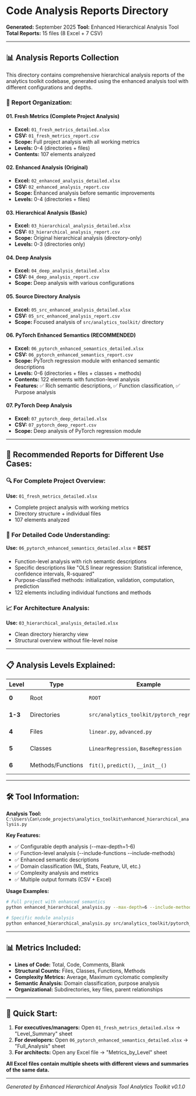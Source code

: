# Code Analysis Reports Directory

**Generated:** September 2025
**Tool:** Enhanced Hierarchical Analysis Tool
**Total Reports:** 15 files (8 Excel + 7 CSV)

---

## 📊 **Analysis Reports Collection**

This directory contains comprehensive hierarchical analysis reports of the analytics toolkit codebase, generated using the enhanced analysis tool with different configurations and depths.

### **📁 Report Organization:**

#### **01. Fresh Metrics (Complete Project Analysis)**
- **Excel:** `01_fresh_metrics_detailed.xlsx`
- **CSV:** `01_fresh_metrics_report.csv`
- **Scope:** Full project analysis with all working metrics
- **Levels:** 0-4 (directories + files)
- **Contents:** 107 elements analyzed

#### **02. Enhanced Analysis (Original)**
- **Excel:** `02_enhanced_analysis_detailed.xlsx`
- **CSV:** `02_enhanced_analysis_report.csv`
- **Scope:** Enhanced analysis before semantic improvements
- **Levels:** 0-4 (directories + files)

#### **03. Hierarchical Analysis (Basic)**
- **Excel:** `03_hierarchical_analysis_detailed.xlsx`
- **CSV:** `03_hierarchical_analysis_report.csv`
- **Scope:** Original hierarchical analysis (directory-only)
- **Levels:** 0-3 (directories only)

#### **04. Deep Analysis**
- **Excel:** `04_deep_analysis_detailed.xlsx`
- **CSV:** `04_deep_analysis_report.csv`
- **Scope:** Deep analysis with various configurations

#### **05. Source Directory Analysis**
- **Excel:** `05_src_enhanced_analysis_detailed.xlsx`
- **CSV:** `05_src_enhanced_analysis_report.csv`
- **Scope:** Focused analysis of `src/analytics_toolkit/` directory

#### **06. PyTorch Enhanced Semantics (RECOMMENDED)**
- **Excel:** `06_pytorch_enhanced_semantics_detailed.xlsx`
- **CSV:** `06_pytorch_enhanced_semantics_report.csv`
- **Scope:** PyTorch regression module with enhanced semantic descriptions
- **Levels:** 0-6 (directories + files + classes + methods)
- **Contents:** 122 elements with function-level analysis
- **Features:** ✅ Rich semantic descriptions, ✅ Function classification, ✅ Purpose analysis

#### **07. PyTorch Deep Analysis**
- **Excel:** `07_pytorch_deep_detailed.xlsx`
- **CSV:** `07_pytorch_deep_report.csv`
- **Scope:** Deep analysis of PyTorch regression module

---

## 🎯 **Recommended Reports for Different Use Cases:**

### **🔍 For Complete Project Overview:**
**Use:** `01_fresh_metrics_detailed.xlsx`
- Complete project analysis with working metrics
- Directory structure + individual files
- 107 elements analyzed

### **🚀 For Detailed Code Understanding:**
**Use:** `06_pytorch_enhanced_semantics_detailed.xlsx` ⭐ **BEST**
- Function-level analysis with rich semantic descriptions
- Specific descriptions like "OLS linear regression: Statistical inference, confidence intervals, R-squared"
- Purpose-classified methods: initialization, validation, computation, prediction
- 122 elements including individual functions and methods

### **📈 For Architecture Analysis:**
**Use:** `03_hierarchical_analysis_detailed.xlsx`
- Clean directory hierarchy view
- Structural overview without file-level noise

---

## 📋 **Analysis Levels Explained:**

| **Level** | **Type** | **Example** | **Description** |
|-----------|----------|-------------|-----------------|
| **0** | Root | `ROOT` | Project root directory |
| **1-3** | Directories | `src/analytics_toolkit/pytorch_regression` | Directory hierarchy |
| **4** | Files | `linear.py`, `advanced.py` | Individual Python files |
| **5** | Classes | `LinearRegression`, `BaseRegression` | Classes within files |
| **6** | Methods/Functions | `fit()`, `predict()`, `__init__()` | Individual functions |

---

## 🛠️ **Tool Information:**

**Analysis Tool:** `C:\Users\Can\code_projects\analytics_toolkit\enhanced_hierarchical_analysis.py`

**Key Features:**
- ✅ Configurable depth analysis (--max-depth=1-6)
- ✅ Function-level analysis (--include-functions --include-methods)
- ✅ Enhanced semantic descriptions
- ✅ Domain classification (ML, Stats, Feature, UI, etc.)
- ✅ Complexity analysis and metrics
- ✅ Multiple output formats (CSV + Excel)

**Usage Examples:**
```bash
# Full project with enhanced semantics
python enhanced_hierarchical_analysis.py --max-depth=6 --include-methods --output=full_analysis

# Specific module analysis
python enhanced_hierarchical_analysis.py src/analytics_toolkit/pytorch_regression --max-depth=6 --include-methods
```

---

## 📊 **Metrics Included:**

- **Lines of Code:** Total, Code, Comments, Blank
- **Structural Counts:** Files, Classes, Functions, Methods
- **Complexity Metrics:** Average, Maximum cyclomatic complexity
- **Semantic Analysis:** Domain classification, purpose analysis
- **Organizational:** Subdirectories, key files, parent relationships

---

## 🎯 **Quick Start:**

1. **For executives/managers:** Open `01_fresh_metrics_detailed.xlsx` → "Level_Summary" sheet
2. **For developers:** Open `06_pytorch_enhanced_semantics_detailed.xlsx` → "Full_Analysis" sheet
3. **For architects:** Open any Excel file → "Metrics_by_Level" sheet

**All Excel files contain multiple sheets with different views and summaries of the same data.**

---

*Generated by Enhanced Hierarchical Analysis Tool*
*Analytics Toolkit v0.1.0*